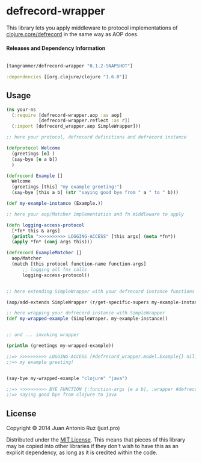 # defrecord-wrapper

This library lets you apply middleware to protocol implementations of [clojure.core/defrecord](https://clojuredocs.org/clojure.core/defrecord) in the same way as AOP does.

#### Releases and Dependency Information


```clojure

[tangrammer/defrecord-wrapper "0.1.2-SNAPSHOT"]

```

```clojure
:dependencies [[org.clojure/clojure "1.6.0"]]
```

## Usage

```clojure
(ns your-ns
  (:require [defrecord-wrapper.aop :as aop]
            [defrecord-wrapper.reflect :as r])
  (:import [defrecord_wrapper.aop SimpleWrapper]))

;; here your protocol, defrecord definitions and defrecord instance

(defprotocol Welcome
  (greetings [e] )
  (say-bye [e a b])
  )

(defrecord Example []
  Welcome
  (greetings [this] "my example greeting!")
  (say-bye [this a b] (str "saying good bye from " a " to " b)))

(def my-example-instance (Example.))

;; here your aop/Matcher implementation and fn middleware to apply

(defn logging-access-protocol
  [*fn* this & args]
  (println ">>>>>>>>>> LOGGING-ACCESS" [this args] (meta *fn*))
  (apply *fn* (conj args this)))

(defrecord ExampleMatcher []
  aop/Matcher
  (match [this protocol function-name function-args]
      ;; logging all fns calls
      logging-access-protocol))


;; here extending SimpleWrapper with your defrecord instance functions protocols

(aop/add-extends SimpleWrapper (r/get-specific-supers my-example-instance) (ExampleMatcher.))

;; here wrapping your defrecord instance with SimpleWrapper 
(def my-wrapped-example (SimpleWraper. my-example-instance))


;; and ... invoking wrapper

(println (greetings my-wrapped-example))

;;=> >>>>>>>>>> LOGGING-ACCESS [#defrecord_wrapper.model.Example{} nil] {:function-args [e], :wrapper #defrecord_wrapper.aop.SimpleWrapper{:wrapped-record #your-ns.Example{}}, :function-name greetings}
;;=> my example greeting!


(say-bye my-wrapped-example "clojure" "java")

;;=> >>>>>>>>>> BYE FUNCTION {:function-args [e a b], :wrapper #defrecord_wrapper.aop.SimpleWrapper{:wrapped-record #your-ns.Example{}}, :function-name say_bye}
;;=> saying good bye from clojure to java


```

## License

Copyright © 2014 Juan Antonio Ruz (juxt.pro)

Distributed under the [MIT License](http://opensource.org/licenses/MIT). This means that pieces of this library may be copied into other libraries if they don't wish to have this as an explicit dependency, as long as it is credited within the code.
